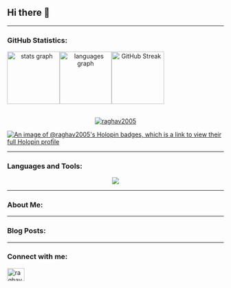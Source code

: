## Hi there 👋

<!--
**raghav2005/raghav2005** is a ✨ _special_ ✨ repository because its `README.md` (this file) appears on your GitHub profile.

Here are some ideas to get you started:

- 🔭 I’m currently working on ...
- 🌱 I’m currently learning ...
- 👯 I’m looking to collaborate on ...
- 🤔 I’m looking for help with ...
- 💬 Ask me about ...
- 📫 How to reach me: ...
- 😄 Pronouns: ...
- ⚡ Fun fact: ...
-->

-----

### GitHub Statistics:

<div style="display: flex; align-items: center;" align="center">
  <img src="https://github-readme-stats.vercel.app/api?username=raghav2005&hide_title=false&hide_rank=false&show_icons=true&include_all_commits=true&count_private=true&disable_animations=false&theme=github_dark&locale=en&hide_border=false" height="121.5" alt="stats graph" />
  <img src="https://github-readme-stats.vercel.app/api/top-langs?username=raghav2005&locale=en&hide_title=false&layout=compact&card_width=320&langs_count=5&theme=github_dark&hide_border=false" height="121.5" alt="languages graph" />
  <a href="https://git.io/streak-stats">
    <img src="https://streak-stats.demolab.com/?user=raghav2005&theme=github_dark_blue" alt="GitHub Streak" height="121.5" />
  </a>
</div>

<br />

<p align="center"><a href="https://github.com/ryo-ma/github-profile-trophy"><img src="https://github-profile-trophy.vercel.app/?username=raghav2005&theme=darkhub" alt="raghav2005" /></a></p>

[![An image of @raghav2005's Holopin badges, which is a link to view their full Holopin profile](https://holopin.me/raghav2005)](https://holopin.io/@raghav2005)

-----

### Languages and Tools:

<p align="center">
  <a href="https://skillicons.dev">
    <img src="https://skillicons.dev/icons?i=anaconda,apple,arduino,bash,bootstrap,c,cs,cpp,css,docker,dotnet,eclipse,emacs,express,fastapi,figma,firebase,flask,git,github,githubactions,go,gradle,haskell,html,java,js,jquery,kali,latex,linux,md,maven,mint,mysql,nextjs,nodejs,npm,opencv,postgres,postman,pycharm,py,pytorch,raspberrypi,react,redis,regex,rust,sqlite,sublime,supabase,sklearn,selenium,tailwind,tensorflow,ts,ubuntu,vercel,vim,vscode,webstorm,windows&perline=20" />
  </a>
</p>

-----

### About Me:

-----

### Blog Posts:

-----

<h3 align="left">Connect with me:</h3>
<p align="left">
<a href="https://linkedin.com/in/raghavawasthi2005" target="blank"><img align="center" src="" alt="raghavawasthi2005" height="30" width="40" /></a>
</p>
